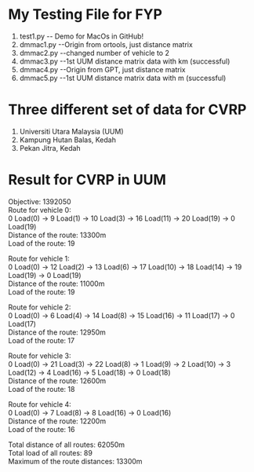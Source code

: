 # My Testing File for FYP  

   1. test1.py -- Demo for MacOs in GitHub!
   2. dmmac1.py --Origin from ortools, just distance matrix
   3. dmmac2.py --changed number of vehicle to 2
   4. dmmac3.py --1st UUM distance matrix data with km (successful)
   5. dmmac4.py --Origin from GPT, just distance matrix
   6. dmmac5.py --1st UUM distance matrix data with m (successful)

# Three different set of data for CVRP

   1. Universiti Utara Malaysia (UUM)
   2. Kampung Hutan Balas, Kedah
   3. Pekan Jitra, Kedah

# Result for CVRP in UUM

Objective: 1392050  
Route for vehicle 0:  
0 Load(0) ->  9 Load(1) ->  10 Load(3) ->  16 Load(11) ->  20 Load(19) ->  0 Load(19)  
Distance of the route: 13300m  
Load of the route: 19

Route for vehicle 1:  
0 Load(0) ->  12 Load(2) ->  13 Load(6) ->  17 Load(10) ->  18 Load(14) ->  19 Load(19) ->  0 Load(19)  
Distance of the route: 11000m  
Load of the route: 19

Route for vehicle 2:  
0 Load(0) ->  6 Load(4) ->  14 Load(8) ->  15 Load(16) ->  11 Load(17) ->  0 Load(17)  
Distance of the route: 12950m  
Load of the route: 17

Route for vehicle 3:  
0 Load(0) ->  21 Load(3) ->  22 Load(8) ->  1 Load(9) ->  2 Load(10) ->  3 Load(12) ->  4 Load(16) ->  5 Load(18) ->  0 Load(18)  
Distance of the route: 12600m  
Load of the route: 18

Route for vehicle 4:  
0 Load(0) ->  7 Load(8) ->  8 Load(16) ->  0 Load(16)  
Distance of the route: 12200m  
Load of the route: 16

Total distance of all routes: 62050m  
Total load of all routes: 89  
Maximum of the route distances: 13300m
